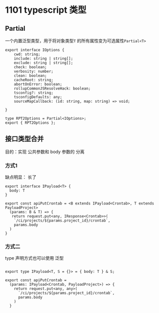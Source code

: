 # 1101 typescript 类型

## Partial

一个内置泛型类型，用于将对象类型`T`  的所有属性变为可选属性`Partial<T>` 

```tsx
export interface IOptions {
    cwd: string;
    include: string | string[];
    exclude: string | string[];
    check: boolean;
    verbosity: number;
    clean: boolean;
    cacheRoot: string;
    abortOnError: boolean;
    rollupCommonJSResolveHack: boolean;
    tsconfig?: string;
    tsconfigDefaults: any;
    sourceMapCallback: (id: string, map: string) => void;

}

type RPT2Options = Partial<IOptions>;
export { RPT2Options };
```

## 接口类型合并

目的：实现 公共参数和 body 参数的 分离

### 方式1

缺点明显： 长了

```tsx
export interface IPayload<T> {
  body: T
}

export const apiPutCrontab = <B extends IPayload<Crontab>, T extends PayloadProject>
  (params: B & T) => {
   return request.put<any, IResponse<Crontab>>(
    `/ci/projects/${params.project_id}/crontab`,
    params.body
  )
}
```

### 方式二

type 声明方式也可以使用 泛型

```tsx

export type IPayload<T, S = {}> = { body: T } & S;

export const apiPutCrontab =
  (params: IPayload<Crontab, PayloadProject>) => {
    return request.put<any, any>(
      `/ci/projects/${params.project_id}/crontab`,
      params.body
    )
  }
```